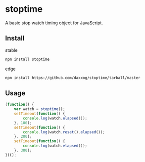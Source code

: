 stoptime
========

A basic stop watch timing object for JavaScript.

Install
-------
stable
```bash
npm install stoptime
```

edge
```bash
npm install https://github.com/daxxog/stoptime/tarball/master
```

Usage
-----
```javascript
(function() {
    var watch = stoptime();
    setTimeout(function() {
        console.log(watch.elapsed());
    }, 100);
    setTimeout(function() {
        console.log(watch.reset().elapsed());
    }, 200);
    setTimeout(function() {
        console.log(watch.elapsed());
    }, 300);
})();
```